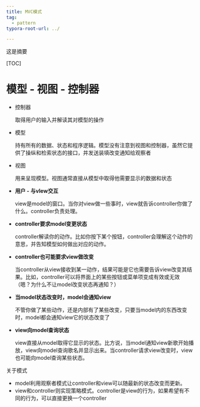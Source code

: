 ```yaml
---
title: MVC模式
tag:
  - pattern
typora-root-url: ../

---
```


这是摘要

<!--more-->

[TOC]

# 模型 - 视图 - 控制器

* 控制器

  取得用户的输入并解读其对模型的操作

* 模型

  持有所有的数据、状态和程序逻辑。模型没有注意到视图和控制器，虽然它提供了操纵和检索状态的接口，并发送装填改变通知给观察者

* 视图

  用来呈现模型。视图通常直接从模型中取得他需要显示的数据和状态



* **用户 - 与vIew交互**

  view是model的窗口。当你对view做一些事时，view就告诉controller你做了什么。controller负责处理。

* **controller要求model变更状态**

  controller解读你的动作。比如你按下某个按钮，controller会理解这个动作的意思，并告知模型如何做出对应的动作。

* **controller也可能要求view做改变**

  当controller从view接收到某一动作，结果可能是它也需要告诉view改变其结果。比如，controller可以将界面上的某些按钮或菜单项变成有效或无效（嗯？为什么不让model改变状态再通知？）

* **当model状态改变时，model会通知view**

  不管你做了某些动作，还是内部有了某些改变，只要当model内的东西改变时，model都会通知view它的状态改变了

* **view向model查询状态**

  view直接从model取得它显示的状态。比方说，当model通知view新歌开始播放，view向model查询歌名并显示出来。当controller请求view改变时，view也可能向model查询某些状态。



关于模式

* model利用观察者模式让controller和view可以随最新的状态改变而更新。
* view和controller则实现策略模式。controller是view的行为，如果希望有不同的行为，可以直接更换一个controller